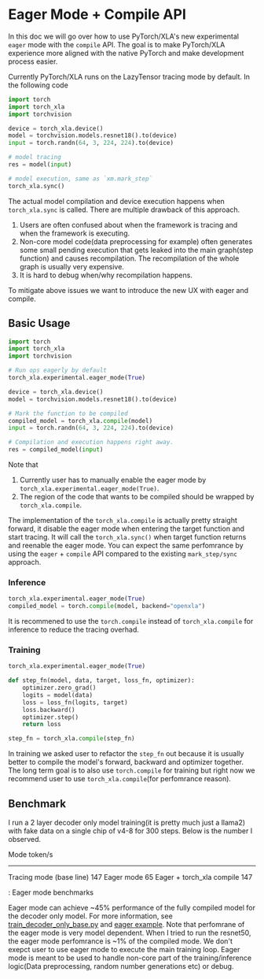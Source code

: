 # Eager Mode + Compile API

In this doc we will go over how to use PyTorch/XLA's new experimental
`eager` mode with the `compile` API. The goal is to make PyTorch/XLA
experience more aligned with the native PyTorch and make development
process easier.

Currently PyTorch/XLA runs on the LazyTensor tracing mode by default. In
the following code

``` python
import torch
import torch_xla
import torchvision

device = torch_xla.device()
model = torchvision.models.resnet18().to(device)
input = torch.randn(64, 3, 224, 224).to(device)

# model tracing
res = model(input)

# model execution, same as `xm.mark_step`
torch_xla.sync()
```

The actual model compilation and device execution happens when
`torch_xla.sync` is called. There are multiple drawback of this
approach.

1.  Users are often confused about when the framework is tracing and
    when the framework is executing.
2.  Non-core model code(data preprocessing for example) often generates
    some small pending execution that gets leaked into the main
    graph(step function) and causes recompilation. The recompilation of
    the whole graph is usually very expensive.
3.  It is hard to debug when/why recompilation happens.

To mitigate above issues we want to introduce the new UX with eager and
compile.

## Basic Usage

``` python
import torch
import torch_xla
import torchvision

# Run ops eagerly by default
torch_xla.experimental.eager_mode(True)

device = torch_xla.device()
model = torchvision.models.resnet18().to(device)

# Mark the function to be compiled
compiled_model = torch_xla.compile(model)
input = torch.randn(64, 3, 224, 224).to(device)

# Compilation and execution happens right away.
res = compiled_model(input)
```

Note that

1.  Currently user has to manually enable the eager mode by
    `torch_xla.experimental.eager_mode(True)`.
2.  The region of the code that wants to be compiled should be wrapped
    by `torch_xla.compile`.

The implementation of the `torch_xla.compile` is actually pretty
straight forward, it disable the eager mode when entering the target
function and start tracing. It will call the `torch_xla.sync()` when
target function returns and reenable the eager mode. You can expect the
same perfomrance by using the `eager` + `compile` API compared to the
existing `mark_step/sync` approach.

### Inference

``` python
torch_xla.experimental.eager_mode(True)
compiled_model = torch.compile(model, backend="openxla")
```

It is recommened to use the `torch.compile` instead of
`torch_xla.compile` for inference to reduce the tracing overhad.

### Training

``` python
torch_xla.experimental.eager_mode(True)

def step_fn(model, data, target, loss_fn, optimizer):
    optimizer.zero_grad()
    logits = model(data)
    loss = loss_fn(logits, target)
    loss.backward()
    optimizer.step()
    return loss

step_fn = torch_xla.compile(step_fn)
```

In training we asked user to refactor the `step_fn` out because it is
usually better to compile the model's forward, backward and optimizer
together. The long term goal is to also use `torch.compile` for training
but right now we recommend user to use `torch_xla.compile`(for
perfomrance reason).

## Benchmark

I run a 2 layer decoder only model training(it is pretty much just a
llama2) with fake data on a single chip of v4-8 for 300 steps. Below is
the number I observed.

  Mode                        token/s
  --------------------------- ---------
  Tracing mode (base line)    147
  Eager mode                  65
  Eager + torch_xla compile   147

  : Eager mode benchmarks

Eager mode can achieve ~45% performance of the fully compiled model for
the decoder only model. For more information, see
[train_decoder_only_base.py](https://github.com/pytorch/xla/blob/master/examples/train_decoder_only_base.py)
and [eager example](https://github.com/pytorch/xla/tree/master/examples/eager).
Note that perfomrane of the eager mode is very model dependent. When I
tried to run the resnet50, the eager mode perfomrance is \~1% of the
compiled mode. We don't exepct user to use eager mode to execute the
main training loop. Eager mode is meant to be used to handle non-core
part of the training/inference logic(Data preprocessing, random number
generations etc) or debug.
